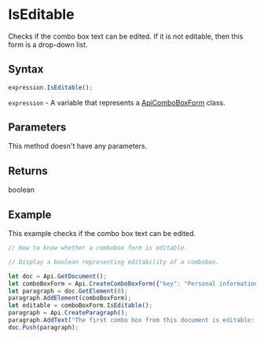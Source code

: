 # IsEditable

Checks if the combo box text can be edited. If it is not editable, then this form is a drop-down list.

## Syntax

```javascript
expression.IsEditable();
```

`expression` - A variable that represents a [ApiComboBoxForm](../ApiComboBoxForm.md) class.

## Parameters

This method doesn't have any parameters.

## Returns

boolean

## Example

This example checks if the combo box text can be edited.

```javascript editor-pdf
// How to know whether a combobox form is editable.

// Display a boolean representing editability of a combobox.

let doc = Api.GetDocument();
let comboBoxForm = Api.CreateComboBoxForm({"key": "Personal information", "tip": "Choose your country", "required": true, "placeholder": "Country", "editable": false, "autoFit": false, "items": ["Latvia", "USA", "UK"]});
let paragraph = doc.GetElement(0);
paragraph.AddElement(comboBoxForm);
let editable = comboBoxForm.IsEditable();
paragraph = Api.CreateParagraph();
paragraph.AddText("The first combo box from this document is editable: " + editable);
doc.Push(paragraph);
```
